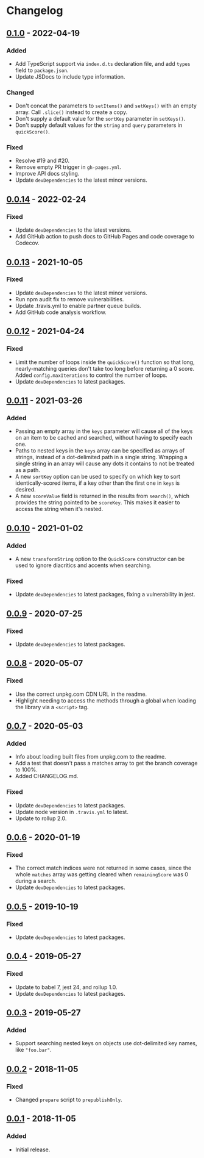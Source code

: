 # Changelog

## [0.1.0](https://github.com/fwextensions/quick-score/releases/tag/v0.1.0) - 2022-04-19

### Added

- Add TypeScript support via `index.d.ts` declaration file, and add `types` field to `package.json`.
- Update JSDocs to include type information.

### Changed

- Don't concat the parameters to `setItems()` and `setKeys()` with an empty array.  Call `.slice()` instead to create a copy.
- Don't supply a default value for the `sortKey` parameter in `setKeys()`.
- Don't supply default values for the `string` and `query` parameters in `quickScore()`.

### Fixed

- Resolve #19 and #20.
- Remove empty PR trigger in `gh-pages.yml`.
- Improve API docs styling.
- Update `devDependencies` to the latest minor versions.


## [0.0.14](https://github.com/fwextensions/quick-score/releases/tag/v0.0.14) - 2022-02-24

### Fixed

- Update `devDependencies` to the latest versions.
- Add GitHub action to push docs to GitHub Pages and code coverage to Codecov.


## [0.0.13](https://github.com/fwextensions/quick-score/releases/tag/v0.0.13) - 2021-10-05

### Fixed

- Update `devDependencies` to the latest minor versions.
- Run npm audit fix to remove vulnerabilities.
- Update .travis.yml to enable partner queue builds.
- Add GitHub code analysis workflow.


## [0.0.12](https://github.com/fwextensions/quick-score/releases/tag/v0.0.12) - 2021-04-24

### Fixed

- Limit the number of loops inside the `quickScore()` function so that long, nearly-matching queries don't take too long before returning a 0 score.  Added `config.maxIterations` to control the number of loops.
- Update `devDependencies` to latest packages.


## [0.0.11](https://github.com/fwextensions/quick-score/releases/tag/v0.0.11) - 2021-03-26

### Added

- Passing an empty array in the `keys` parameter will cause all of the keys on an item to be cached and searched, without having to specify each one.
- Paths to nested keys in the `keys` array can be specified as arrays of strings, instead of a dot-delimited path in a single string.  Wrapping a single string in an array will cause any dots it contains to not be treated as a path.
- A new `sortKey` option can be used to specify on which key to sort identically-scored items, if a key other than the first one in `keys` is desired.
- A new `scoreValue` field is returned in the results from `search()`, which provides the string pointed to be `scoreKey`.  This makes it easier to access the string when it's nested.


## [0.0.10](https://github.com/fwextensions/quick-score/releases/tag/v0.0.10) - 2021-01-02

### Added

- A new `transformString` option to the `QuickScore` constructor can be used to ignore diacritics and accents when searching.


### Fixed

- Update `devDependencies` to latest packages, fixing a vulnerability in jest.


## [0.0.9](https://github.com/fwextensions/quick-score/releases/tag/v0.0.9) - 2020-07-25

### Fixed

- Update `devDependencies` to latest packages.


## [0.0.8](https://github.com/fwextensions/quick-score/releases/tag/v0.0.8) - 2020-05-07

### Fixed

- Use the correct unpkg.com CDN URL in the readme.
- Highlight needing to access the methods through a global when loading the library via a `<script>` tag.


## [0.0.7](https://github.com/fwextensions/quick-score/releases/tag/v0.0.7) - 2020-05-03

### Added

- Info about loading built files from unpkg.com to the readme.
- Add a test that doesn't pass a matches array to get the branch coverage to 100%.
- Added CHANGELOG.md.

### Fixed

- Update `devDependencies` to latest packages.
- Update node version in `.travis.yml` to latest.
- Update to rollup 2.0.


## [0.0.6](https://github.com/fwextensions/quick-score/releases/tag/v0.0.6) - 2020-01-19

### Fixed

- The correct match indices were not returned in some cases, since the whole `matches` array was getting cleared when `remainingScore` was 0 during a search.
- Update `devDependencies` to latest packages.


## [0.0.5](https://github.com/fwextensions/quick-score/releases/tag/v0.0.5) - 2019-10-19

### Fixed

- Update `devDependencies` to latest packages.


## [0.0.4](https://github.com/fwextensions/quick-score/releases/tag/v0.0.4) - 2019-05-27

### Fixed

- Update to babel 7, jest 24, and rollup 1.0.
- Update `devDependencies` to latest packages.


## [0.0.3](https://github.com/fwextensions/quick-score/releases/tag/v0.0.3) - 2019-05-27

### Added

- Support searching nested keys on objects use dot-delimited key names, like `"foo.bar"`.


## [0.0.2](https://github.com/fwextensions/quick-score/releases/tag/v0.0.2) - 2018-11-05

### Fixed

- Changed `prepare` script to `prepublishOnly`.


## [0.0.1](https://github.com/fwextensions/quick-score/releases/tag/v0.0.1) - 2018-11-05

### Added

- Initial release.

